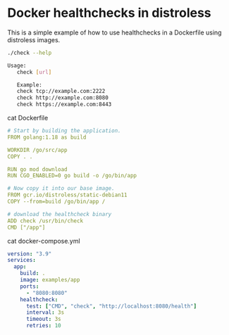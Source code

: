 # Docker healthchecks in distroless

This is a simple example of how to use healthchecks in a Dockerfile using distroless images.

```bash
./check --help

Usage:
   check [url]

   Example:
   check tcp://example.com:2222
   check http://example.com:8080
   check https://example.com:8443
```

cat Dockerfile
```yaml
# Start by building the application.
FROM golang:1.18 as build

WORKDIR /go/src/app
COPY . .

RUN go mod download
RUN CGO_ENABLED=0 go build -o /go/bin/app

# Now copy it into our base image.
FROM gcr.io/distroless/static-debian11
COPY --from=build /go/bin/app /

# download the healthcheck binary
ADD check /usr/bin/check
CMD ["/app"]
```

cat docker-compose.yml
```yaml
version: "3.9"
services:
  app:
    build: .
    image: examples/app
    ports:
      - "8080:8080"
    healthcheck:
      test: ["CMD", "check", "http://localhost:8080/health"]
      interval: 3s
      timeout: 3s
      retries: 10
```
